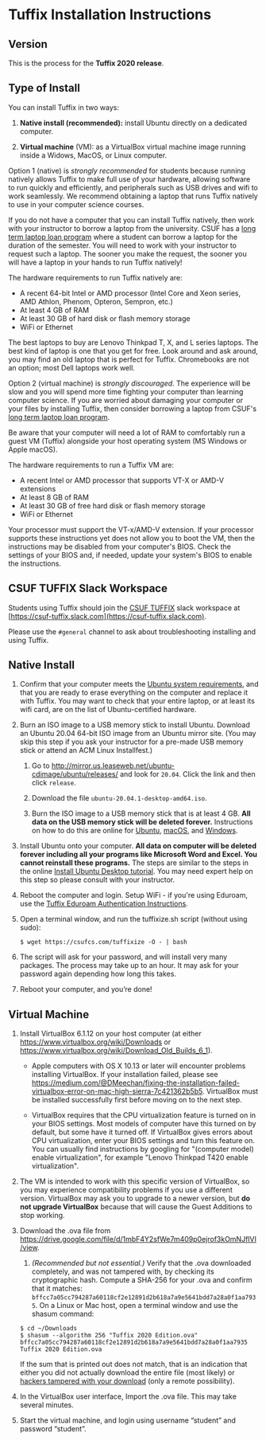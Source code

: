 # Tuffix Installation Instructions

## Version

This is the process for the **Tuffix 2020 release**.

## Type of Install

You can install Tuffix in two ways:

  1. **Native install (recommended):** install Ubuntu directly on a dedicated computer.

  1. **Virtual machine** (VM): as a VirtualBox virtual machine image running inside a Widows, MacOS, or Linux computer.

Option 1 (native) is *strongly recommended* for students because running natively allows Tuffix to make full use of your hardware, allowing software to run quickly and efficiently, and peripherals such as USB drives and wifi to work seamlessly. We recommend obtaining a laptop that runs Tuffix natively to use in your computer science courses.

If you do not have a computer that you can install Tuffix natively, then work with your instructor to borrow a laptop from the university. CSUF has a [long term laptop loan program](https://www.fullerton.edu/it/students/equipment/longtermlaptop.php) where a student can borrow a laptop for the duration of the semester. You will need to work with your instructor to request such a laptop. The sooner you make the request, the sooner you will have a laptop in your hands to run Tuffix natively! 

The hardware requirements to run Tuffix natively are:
* A recent 64-bit Intel or AMD processor (Intel Core and Xeon series, AMD Athlon, Phenom, Opteron, Sempron, etc.)
* At least 4 GB of RAM
* At least 30 GB of hard disk or flash memory storage
* WiFi or Ethernet

The best laptops to buy are Lenovo Thinkpad T, X, and L series laptops. The best kind of laptop is one that you get for free. Look around and ask around, you may find an old laptop that is perfect for Tuffix. Chromebooks are not an option; most Dell laptops work well.

Option 2 (virtual machine) is *strongly discouraged*. The experience will be slow and you will spend more time fighting your computer than learning computer science. If you are worried about damaging your computer or your files by installing Tuffix, then consider borrowing a laptop from CSUF's [long term laptop loan program](https://www.fullerton.edu/it/students/equipment/longtermlaptop.php).

Be aware that your computer will need a lot of RAM to comfortably run a guest VM (Tuffix) alongside your host operating system (MS Windows or Apple macOS).

The hardware requirements to run a Tuffix VM are:
* A recent Intel or AMD processor that supports VT-X or AMD-V extensions
* At least 8 GB of RAM
* At least 30 GB of free hard disk or flash memory storage
* WiFi or Ethernet

Your processor must support the VT-x/AMD-V extension. If your processor supports these instructions yet does not allow you to boot the VM, then the instructions may be disabled from your computer's BIOS. Check the settings of your BIOS and, if needed, update your system's BIOS to enable the instructions.

## CSUF TUFFIX Slack Workspace

Students using Tuffix should join the
[CSUF TUFFIX](https://csuf-tuffix.slack.com)
slack workspace at
[https://csuf-tuffix.slack.com](https://csuf-tuffix.slack.com).

Please use the `#general` channel to ask about troubleshooting
installing and using Tuffix.

## Native Install

1. Confirm that your computer meets the [Ubuntu system requirements](https://help.ubuntu.com/20.04/installation-guide/amd64/ch02.html), and that you are ready to erase everything on the computer and replace it with Tuffix. You may want to check that your entire laptop, or at least its wifi card, are on the list of Ubuntu-certified hardware.

1. Burn an ISO image to a USB memory stick to install Ubuntu. Download an Ubuntu 20.04 64-bit ISO image from an Ubuntu mirror site. (You may skip this step if you ask your instructor for a pre-made USB memory stick or attend an ACM Linux Installfest.)

    1. Go to http://mirror.us.leaseweb.net/ubuntu-cdimage/ubuntu/releases/ and look for `20.04`. Click the link and then click `release`.

    1. Download the file `ubuntu-20.04.1-desktop-amd64.iso`.

    1. Burn the ISO image to a USB memory stick that is at least 4 GB. **All data on the USB memory stick will be deleted forever.** Instructions on how to do this are online for [Ubuntu](https://tutorials.ubuntu.com/tutorial/tutorial-create-a-usb-stick-on-ubuntu#0), [macOS](https://tutorials.ubuntu.com/tutorial/tutorial-create-a-usb-stick-on-macos#0), and [Windows](https://tutorials.ubuntu.com/tutorial/tutorial-create-a-usb-stick-on-windows#0).

1. Install Ubuntu onto your computer. **All data on computer will be deleted forever including all your programs like Microsoft Word and Excel. You cannot reinstall these programs.** The steps are similar to the steps in the online [Install Ubuntu Desktop tutorial](https://tutorials.ubuntu.com/tutorial/tutorial-install-ubuntu-desktop#3). You may need expert help on this step so please consult with your instructor.

1. Reboot the computer and login. Setup WiFi - if you're using Eduroam, use the [Tuffix Eduroam Authentication Instructions](eduroam.md).

1. Open a terminal window, and run the tuffixize.sh script (without using sudo):
   ```
   $ wget https://csufcs.com/tuffixize -O - | bash
   ```
1. The script will ask for your password, and will install very many packages. The process may take up to an hour. It may ask for your password again depending how long this takes.

1. Reboot your computer, and you’re done!

## Virtual Machine

1. Install VirtualBox 6.1.12 on your host computer (at either https://www.virtualbox.org/wiki/Downloads or https://www.virtualbox.org/wiki/Download_Old_Builds_6_1).

    - Apple computers with OS X 10.13 or later will encounter problems installing VirtualBox. If your installation failed, please see https://medium.com/@DMeechan/fixing-the-installation-failed-virtualbox-error-on-mac-high-sierra-7c421362b5b5. VirtualBox must be installed successfully first before moving on to the next step.

    - VirtualBox requires that the CPU virtualization feature is turned on in your BIOS settings. Most models of computer have this turned on by default, but some have it turned off. If VirtualBox gives errors about CPU virtualization, enter your BIOS settings and turn this feature on. You can usually find instructions by googling for "(computer model) enable  virtualization", for example "Lenovo Thinkpad T420 enable virtualization".

1. The VM is intended to work with this specific version of VirtualBox, so you may experience compatibility problems if you use a different version. VirtualBox may ask you to upgrade to a newer version, but **do not upgrade VirtualBox** because that will cause the Guest Additions to stop working.

1. Download the .ova file from https://drive.google.com/file/d/1mbF4Y2sfWe7m409p0ejrof3kOmNJflVI/view.

    1. *(Recommended but not essential.)* Verify that the .ova downloaded completely, and was not tampered with, by checking its cryptographic hash. Compute a SHA-256 for your .ova and confirm that it matches:
    `bffcc7a05cc794287a60118cf2e12891d2b618a7a9e5641bdd7a28a0f1aa7935`.
    On a Linux or Mac host, open a terminal window and use the shasum command:
    ```
    $ cd ~/Downloads
    $ shasum --algorithm 256 "Tuffix 2020 Edition.ova"
    bffcc7a05cc794287a60118cf2e12891d2b618a7a9e5641bdd7a28a0f1aa7935  Tuffix 2020 Edition.ova
    ```
    If the sum that is printed out does not match, that is an indication that either you did not actually download the entire file (most likely) or [hackers tampered with your download](https://en.wikipedia.org/wiki/Man-in-the-middle_attack) (only a remote possibility).

1. In the VirtualBox user interface, Import the .ova file. This may take several minutes.

1. Start the virtual machine, and login using username “student” and password “student”.

